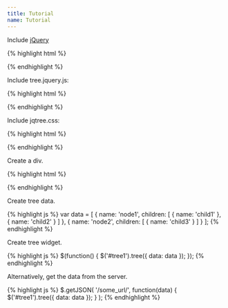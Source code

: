 ```yaml
---
title: Tutorial
name: Tutorial
---
```


Include [jQuery](http://code.jquery.com/jquery.min.js)

{% highlight html %}
<script src="jquery.min.js"></script>
{% endhighlight %}

Include tree.jquery.js:

{% highlight html %}
<script src="tree.jquery.js"></script>
{% endhighlight %}

Include jqtree.css:

{% highlight html %}
<link rel="stylesheet" href="jqtree.css">
{% endhighlight %}

Create a div.

{% highlight html %}
<div id="tree1"></div>
{% endhighlight %}

Create tree data.

{% highlight js %}
var data = [
    {
        name: 'node1',
        children: [
            { name: 'child1' },
            { name: 'child2' }
        ]
    },
    {
        name: 'node2',
        children: [
            { name: 'child3' }
        ]
    }
];
{% endhighlight %}

Create tree widget.

{% highlight js %}
$(function() {
    $('#tree1').tree({
        data: data
    });
});
{% endhighlight %}

Alternatively, get the data from the server.

{% highlight js %}
$.getJSON(
    '/some_url/',
    function(data) {
        $('#tree1').tree({
            data: data
        });
    }
);
{% endhighlight %}

